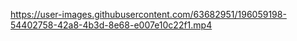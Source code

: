 
https://user-images.githubusercontent.com/63682951/196059198-54402758-42a8-4b3d-8e68-e007e10c22f1.mp4

